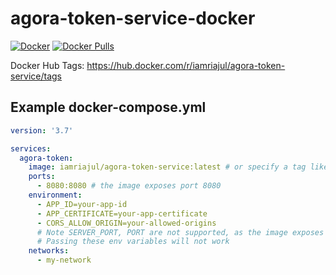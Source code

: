 # agora-token-service-docker

[![Docker](https://img.shields.io/badge/docker-%230db7ed.svg?style=for-the-badge&logo=docker&logoColor=white)](https://hub.docker.com/r/iamriajul/agora-token-service) [![Docker Pulls](https://img.shields.io/docker/pulls/iamriajul/agora-token-service.svg?style=for-the-badge&logo=docker&logoColor=white)](https://hub.docker.com/r/iamriajul/agora-token-service)

Docker Hub Tags: https://hub.docker.com/r/iamriajul/agora-token-service/tags

## Example docker-compose.yml

```yaml
version: '3.7'

services:
  agora-token:
    image: iamriajul/agora-token-service:latest # or specify a tag like iamriajul/agora-token-service:1.4.2
    ports:
      - 8080:8080 # the image exposes port 8080
    environment:
      - APP_ID=your-app-id
      - APP_CERTIFICATE=your-app-certificate
      - CORS_ALLOW_ORIGIN=your-allowed-origins
      # Note SERVER_PORT, PORT are not supported, as the image exposes port 8080
      # Passing these env variables will not work
    networks:
      - my-network
```
